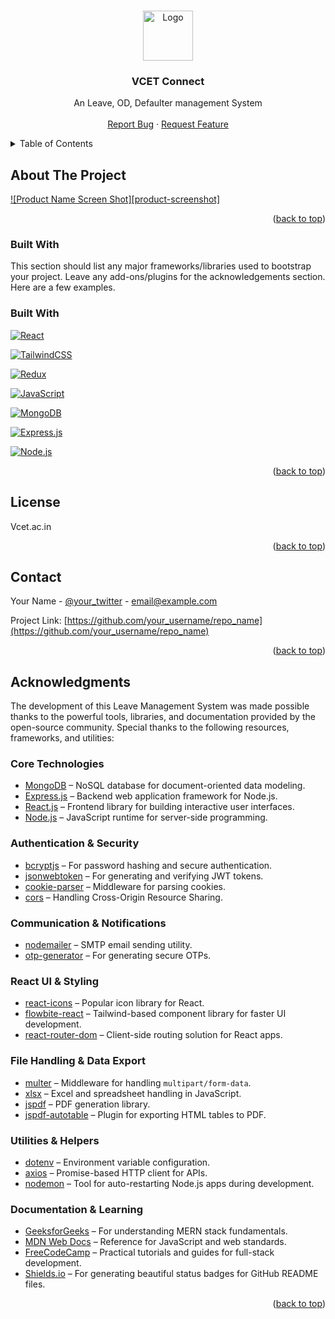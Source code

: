 <a id="readme-top"></a>

<!-- PROJECT LOGO -->
<br />
<div align="center">
  <a href="https://github.com/othneildrew/Best-README-Template">
    <img src=".client/public/vcet.jpeg" alt="Logo" width="80" height="80">
  </a>

  <h3 align="center">VCET Connect</h3>

  <p align="center">
    An Leave, OD, Defaulter management System
    <br />
    <br />
    <a href="">Report Bug</a>
    &middot;
    <a href="">Request Feature</a>
  </p>
</div>

<!-- TABLE OF CONTENTS -->
<details>
  <summary>Table of Contents</summary>
  <ol>
    <li>
      <a href="#about-the-project">About The Project</a>
      <div>VCET Connect is a centralized web application designed to digitize and streamline core academic workflows such as Leave Management, On Duty (OD) Requests, and Defaulter Monitoring. Built for both students and faculty, the platform enables seamless submission, approval, and tracking of leave and OD applications.Students can calculate their CGPA through an in-built tool, while mentors can efficiently monitor and support the academic progress of their mentees. With an intuitive interface and role-based access, VCET Connect enhances transparency, reduces paperwork, and improves overall institutional efficiency.
      </div>
      <ul>
        <li><a href="#built-with">Built With</a></li>
      </ul>
    </li>
    <li><a href="#license">License</a></li>
    <li><a href="#contact">Contact</a></li>
    <li><a href="#acknowledgments">Acknowledgments</a></li>
  </ol>
</details>

<!-- ABOUT THE PROJECT -->

## About The Project

[![Product Name Screen Shot][product-screenshot]](https://example.com)

<p align="right">(<a href="#readme-top">back to top</a>)</p>

### Built With

This section should list any major frameworks/libraries used to bootstrap your project. Leave any add-ons/plugins for the acknowledgements section. Here are a few examples.

### Built With

[![React][React.js]][React-url]

[![TailwindCSS][TailwindCSS]][Tailwind-url]

[![Redux][Redux.js]][Redux-url]

[![JavaScript][JavaScript.js]][JavaScript-url]

[![MongoDB][MongoDB]][MongoDB-url]

[![Express.js][Express.js]][Express-url]

[![Node.js][Node.js]][Node-url]

<p align="right">(<a href="#readme-top">back to top</a>)</p>

<!-- LICENSE -->

## License

Vcet.ac.in

<p align="right">(<a href="#readme-top">back to top</a>)</p>

<!-- CONTACT -->

## Contact

Your Name - [@your_twitter](https://twitter.com/your_username) - email@example.com

Project Link: [https://github.com/your_username/repo_name](https://github.com/your_username/repo_name)

<p align="right">(<a href="#readme-top">back to top</a>)</p>

<!-- ACKNOWLEDGMENTS -->

## Acknowledgments

The development of this Leave Management System was made possible thanks to the powerful tools, libraries, and documentation provided by the open-source community. Special thanks to the following resources, frameworks, and utilities:

### Core Technologies

- [MongoDB](https://www.mongodb.com/) – NoSQL database for document-oriented data modeling.
- [Express.js](https://expressjs.com/) – Backend web application framework for Node.js.
- [React.js](https://reactjs.org/) – Frontend library for building interactive user interfaces.
- [Node.js](https://nodejs.org/) – JavaScript runtime for server-side programming.

### Authentication & Security

- [bcryptjs](https://github.com/dcodeIO/bcrypt.js/) – For password hashing and secure authentication.
- [jsonwebtoken](https://github.com/auth0/node-jsonwebtoken) – For generating and verifying JWT tokens.
- [cookie-parser](https://github.com/expressjs/cookie-parser) – Middleware for parsing cookies.
- [cors](https://github.com/expressjs/cors) – Handling Cross-Origin Resource Sharing.

### Communication & Notifications

- [nodemailer](https://nodemailer.com/about/) – SMTP email sending utility.
- [otp-generator](https://www.npmjs.com/package/otp-generator) – For generating secure OTPs.

### React UI & Styling

- [react-icons](https://react-icons.github.io/react-icons/) – Popular icon library for React.
- [flowbite-react](https://flowbite-react.com/) – Tailwind-based component library for faster UI development.
- [react-router-dom](https://reactrouter.com/en/main) – Client-side routing solution for React apps.

### File Handling & Data Export

- [multer](https://github.com/expressjs/multer) – Middleware for handling `multipart/form-data`.
- [xlsx](https://www.npmjs.com/package/xlsx) – Excel and spreadsheet handling in JavaScript.
- [jspdf](https://github.com/parallax/jsPDF) – PDF generation library.
- [jspdf-autotable](https://github.com/simonbengtsson/jsPDF-AutoTable) – Plugin for exporting HTML tables to PDF.

### Utilities & Helpers

- [dotenv](https://www.npmjs.com/package/dotenv) – Environment variable configuration.
- [axios](https://axios-http.com/) – Promise-based HTTP client for APIs.
- [nodemon](https://nodemon.io/) – Tool for auto-restarting Node.js apps during development.

### Documentation & Learning

- [GeeksforGeeks](https://www.geeksforgeeks.org/) – For understanding MERN stack fundamentals.
- [MDN Web Docs](https://developer.mozilla.org/) – Reference for JavaScript and web standards.
- [FreeCodeCamp](https://www.freecodecamp.org/) – Practical tutorials and guides for full-stack development.
- [Shields.io](https://shields.io) – For generating beautiful status badges for GitHub README files.

<p align="right">(<a href="#readme-top">back to top</a>)</p>

<!-- MARKDOWN LINKS & IMAGES -->
<!-- https://www.markdownguide.org/basic-syntax/#reference-style-links -->

[React.js]: https://img.shields.io/badge/React-20232A?style=for-the-badge&logo=react&logoColor=61DAFB
[React-url]: https://reactjs.org/
[TailwindCSS]: https://img.shields.io/badge/Tailwind_CSS-38B2AC?style=for-the-badge&logo=tailwind-css&logoColor=white
[Tailwind-url]: https://tailwindcss.com/
[Redux.js]: https://img.shields.io/badge/Redux-593D88?style=for-the-badge&logo=redux&logoColor=white
[Redux-url]: https://redux.js.org/
[JavaScript.js]: https://img.shields.io/badge/JavaScript-F7DF1E?style=for-the-badge&logo=javascript&logoColor=black
[JavaScript-url]: https://developer.mozilla.org/en-US/docs/Web/JavaScript
[MongoDB]: https://img.shields.io/badge/MongoDB-4EA94B?style=for-the-badge&logo=mongodb&logoColor=white
[MongoDB-url]: https://www.mongodb.com/
[Express.js]: https://img.shields.io/badge/Express.js-404D59?style=for-the-badge
[Express-url]: https://expressjs.com/
[Node.js]: https://img.shields.io/badge/Node.js-339933?style=for-the-badge&logo=nodedotjs&logoColor=white
[Node-url]: https://nodejs.org/
